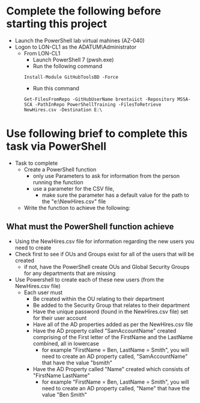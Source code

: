 # Complete the following before starting this project

- Launch the PowerShell lab virtual mahines (AZ-040)
- Logon to LON-CL1 as the ADATUM\Administrator
  - From LON-CL1 
    - Launch PowerShell 7 (pwsh.exe)
    - Run the following command 
    ```
    Install-Module GitHubToolsBD -Force
    ```
    - Run this command
    ```
    Get-FilesFromRepo -GitHubUserName brentaiict -Repository MSSA-SCA -PathInRepo PowerShellTraining -FilesToRetrieve NewHires.csv -Destination E:\ 
    ```

# Use following brief to complete this task via PowerShell

- Task to complete  
  - Create a PowerShell function
    - only use Parameters to ask for information from the person running the function
    - use a parameter for the CSV file, 
      - make sure the parameter has a default value for the path to the "e:\NewHires.csv" file 
  - Write the function to achieve the following:
   
## What must the PowerShell function achieve

  - Using the NewHires.csv file for information regarding the new users you need to create
  - Check first to see if OUs and Groups exist for all of the users that will be created 
    - if not, have the PowerShell create OUs and Global Security Groups for any departments that are missing 
  - Use Powershell to create each of these new users (from the NewHires.csv file)
    - Each user must 
      - Be created within the OU relating to their department
      - Be added to the Security Group that relates to their department
      - Have the unique password (found in the NewHires.csv file) set for their user account
      - Have all of the AD properties added as per the NewHires.csv file
      - Have the AD property called "SamAccountName" created comprising of the First letter of the FirstName and the LastName combined, all in lowercase
        - for example "FirstName = Ben, LastName =  Smith", you will need to create an AD property called, "SamAccountName" that have the value "bsmith"    
      - Have the AD Property called "Name" created which consists of "FirstName LastName"
        - for example "FirstName = Ben, LastName =  Smith", you will need to create an AD property called, "Name" that have the value "Ben Smith"     
